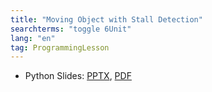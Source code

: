 ```yaml
---
title: "Moving Object with Stall Detection"
searchterms: "toggle 6Unit"
lang: "en"
tag: ProgrammingLesson
---
```

 <ul>

 <li class="ng-binding">Python Slides:
 <a href="PyProgrammingLessons/MovingObjectsStall.pptx">PPTX</a>,
 <a href="PyProgrammingLessons/MovingObjectsStall.pdf">PDF</a>
 </li>
 </ul>
